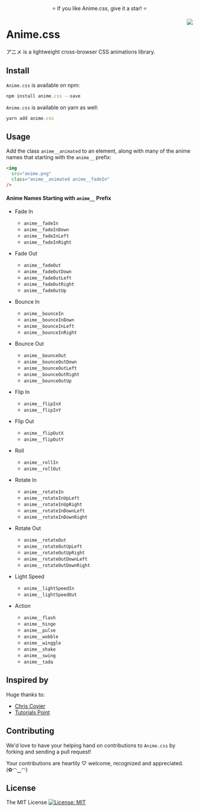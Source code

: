 <p align="center">
  ⭐️ If you like Anime.css, give it a star! ⭐️
</p>

<img src="https://github.com/animecss/anime.css/blob/master/static/images/anime.png" align="right" />

# Anime.css

アニメ is a lightweight cross-browser CSS animations library.

## Install

`Anime.css` is available on npm:

```js
npm install anime.css --save
```

`Anime.css` is available on yarn as well:

```js
yarn add anime.css
```

<!-- or add it directly to your webpage:

```js
<head>
  <link
    rel="stylesheet"
    href="anime.min.css"
  />
</head>
``` -->

## Usage

Add the class `anime__animated` to an element, along with many of the anime names that starting with the `anime__` prefix:

```html
<img
  src="anime.png"
  class="anime__animated anime__fadeIn"
/>
```

#### Anime Names Starting with `anime__` Prefix

* Fade In
  * `anime__fadeIn`
  * `anime__fadeInDown`
  * `anime__fadeInLeft`
  * `anime__fadeInRight`

* Fade Out
  * `anime__fadeOut`
  * `anime__fadeOutDown`
  * `anime__fadeOutLeft`
  * `anime__fadeOutRight`
  * `anime__fadeOutUp`

* Bounce In
  * `anime__bounceIn`
  * `anime__bounceInDown`
  * `anime__bounceInLeft`
  * `anime__bounceInRight`

* Bounce Out
  * `anime__bounceOut`
  * `anime__bounceOutDown`
  * `anime__bounceOutLeft`
  * `anime__bounceOutRight`
  * `anime__bounceOutUp`

* Flip In
  * `anime__flipInX`
  * `anime__flipInY`

* Flip Out
  * `anime__flipOutX`
  * `anime__flipOutY`

* Roll
  * `anime__rollIn`
  * `anime__rollOut`

* Rotate In
  * `anime__rotateIn`
  * `anime__rotateInUpLeft`
  * `anime__rotateInUpRight`
  * `anime__rotateInDownLeft`
  * `anime__rotateInDownRight`

* Rotate Out
  * `anime__rotateOut`
  * `anime__rotateOutUpLeft`
  * `anime__rotateOutUpRight`
  * `anime__rotateOutDownLeft`
  * `anime__rotateOutDownRight`

* Light Speed
  * `anime__lightSpeedIn`
  * `anime__lightSpeedOut`

* Action
  * `anime__flash`
  * `anime__hinge`
  * `anime__pulse`
  * `anime__wobble`
  * `anime__winggle`
  * `anime__shake`
  * `anime__swing`
  * `anime__tada`

<!--

* TODO
  * [ ] Fade Out Right Big
  * [ ] Fade In Left Big
  * [ ] Bounce
  * [ ] Fade Out Up Big
  * [ ] Fade Out Left Big
  * [ ] Fade In Right Big
  * [ ] Fade In Up
  * [ ] Fade In Up Big
  * [ ] Fade Down Big
  * [ ] Bounce Up
  * [ ] Flip

-->

## Inspired by

Huge thanks to:

* [Chris Coyier](https://github.com/chriscoyier)
* [Tutorials Point](https://www.tutorialspoint.com/css/css_animation.htm)

## Contributing

We'd love to have your helping hand on contributions to `Anime.css` by forking and sending a pull request!

Your contributions are heartily ♡ welcome, recognized and appreciated. (✿◠‿◠)

## License

The MIT License [![License: MIT](https://img.shields.io/badge/License-MIT-yellow.svg)](https://opensource.org/licenses/MIT)

<!-- 

<html>
  <head>
    <link
      rel="stylesheet"
      href="anime.min.css"
    />
  </head>
  <body>
    <center style="margin-top: 20%;">
      <h1 class="anime__animated anime__bounceOutUp">An animated element</h1>
      <img src="anime.png" class="anime__animated anime__bounceOutUp" />
    </center>
  </body>
</html>

-->
